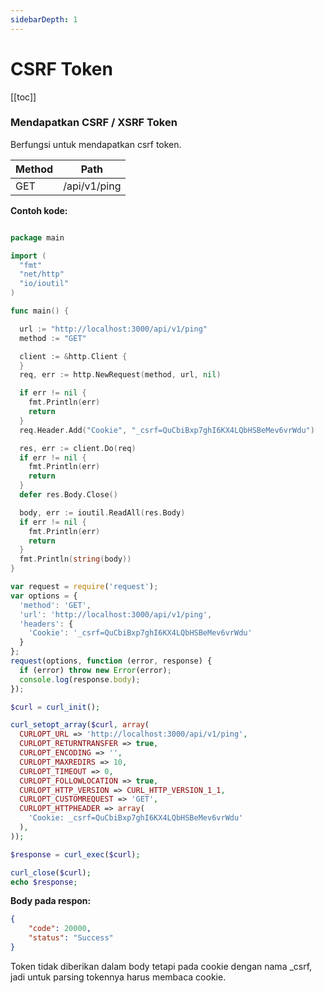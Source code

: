 ```yaml
---
sidebarDepth: 1
---
```


# CSRF Token

[[toc]]

### Mendapatkan CSRF / XSRF Token

Berfungsi untuk mendapatkan csrf token.

| Method | Path         |
| ------ | ------------ |
| GET    | /api/v1/ping |

**Contoh kode:**

<CodeGroup>

<CodeGroupItem title="Go Lang">

```go

package main

import (
  "fmt"
  "net/http"
  "io/ioutil"
)

func main() {

  url := "http://localhost:3000/api/v1/ping"
  method := "GET"

  client := &http.Client {
  }
  req, err := http.NewRequest(method, url, nil)

  if err != nil {
    fmt.Println(err)
    return
  }
  req.Header.Add("Cookie", "_csrf=QuCbiBxp7ghI6KX4LQbHSBeMev6vrWdu")

  res, err := client.Do(req)
  if err != nil {
    fmt.Println(err)
    return
  }
  defer res.Body.Close()

  body, err := ioutil.ReadAll(res.Body)
  if err != nil {
    fmt.Println(err)
    return
  }
  fmt.Println(string(body))
}

```
</CodeGroupItem>
<CodeGroupItem title="NodeJS">

```js
var request = require('request');
var options = {
  'method': 'GET',
  'url': 'http://localhost:3000/api/v1/ping',
  'headers': {
    'Cookie': '_csrf=QuCbiBxp7ghI6KX4LQbHSBeMev6vrWdu'
  }
};
request(options, function (error, response) {
  if (error) throw new Error(error);
  console.log(response.body);
});

```
</CodeGroupItem>
<CodeGroupItem title="PHP">

```php
$curl = curl_init();

curl_setopt_array($curl, array(
  CURLOPT_URL => 'http://localhost:3000/api/v1/ping',
  CURLOPT_RETURNTRANSFER => true,
  CURLOPT_ENCODING => '',
  CURLOPT_MAXREDIRS => 10,
  CURLOPT_TIMEOUT => 0,
  CURLOPT_FOLLOWLOCATION => true,
  CURLOPT_HTTP_VERSION => CURL_HTTP_VERSION_1_1,
  CURLOPT_CUSTOMREQUEST => 'GET',
  CURLOPT_HTTPHEADER => array(
    'Cookie: _csrf=QuCbiBxp7ghI6KX4LQbHSBeMev6vrWdu'
  ),
));

$response = curl_exec($curl);

curl_close($curl);
echo $response;


```
</CodeGroupItem>
</CodeGroup>


**Body pada respon:**

```json
{
    "code": 20000,
    "status": "Success"
}
```

Token tidak diberikan dalam body tetapi pada cookie dengan nama _csrf, jadi untuk parsing tokennya harus membaca cookie.
